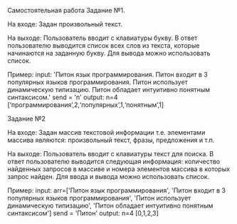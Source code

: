 Самостоятельная работа
Задание №1. 

На входе: Задан произвольный текст. 

На выходе: Пользователь вводит с клавиатуры букву. В ответ пользователю выводится список всех слов из текста, которые начинаются на заданную букву. Для вывода можно использовать список. 

Пример: input: 'Питон язык программирования. Питон входит в 3 популярных языков программирования. Питон использует динамическую типизацию. Питон обладает интуитивно понятным синтаксисом.' send = 'п' output: n=4 [‘программирования’,2,‘популярных’,1,‘понятным’,1] 

Задание №2 

На входе: Задан массив текстовой информации т.е. элементами массива являются: произвольный текст, фразы, предложения и т.п. 

На выходе: Пользователь вводит с клавиатуры текст для поиска. В ответ пользователю выводится следующая информация: количество найденных запросов в массиве и номера элементов массива в которых запрос найден. Для ввода и вывода можно использовать список. 

Пример: input: arr=['Питон язык программирования', 'Питон входит в 3 популярных языков программирования', 'Питон использует динамическую типизацию', 'Питон обладает интуитивно понятным синтаксисом'] send = 'Питон' output: n=4 [0,1,2,3]
